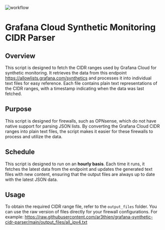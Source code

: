 ![workflow](https://github.com/ar3thien/grafana-synthetic-cidr-parser/actions/workflows/main.yml/badge.svg)

# Grafana Cloud Synthetic Monitoring CIDR Parser

## Overview

This script is designed to fetch the CIDR ranges used by Grafana Cloud for synthetic monitoring. It retrieves the data from this endpoint https://allowlists.grafana.com/synthetics and processes it into individual text files for easy reference. Each file contains plain text representations of the CIDR ranges, with a timestamp indicating when the data was last fetched.

## Purpose

This script is designed for firewalls, such as OPNsense, which do not have native support for parsing JSON lists. By converting the Grafana Cloud CIDR ranges into plain text files, the script makes it easier for these firewalls to process and utilize the data.

## Schedule

This script is designed to run on an **hourly basis**. Each time it runs, it fetches the latest data from the endpoint and updates the generated text files with new content, ensuring that the output files are always up to date with the latest JSON data.

## Usage

To obtain the required CIDR range file, refer to the `output_files` folder. You can use the raw version of files directly for your firewall configurations. For example: https://raw.githubusercontent.com/ar3thien/grafana-synthetic-cidr-parser/main/output_files/all_ipv4.txt
